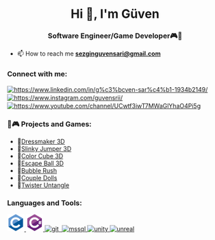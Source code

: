 <h1 align="center">Hi 👋, I'm Güven</h1>
<h3 align="center">Software Engineer/Game Developer🎮🧩</h3>

- 📫 How to reach me **sezginguvensari@gmail.com**

<h3 align="left">Connect with me:</h3>
<p align="left">
<a href="https://linkedin.com/in/g%c3%bcven-sar%c4%b1-1934b2149/" target="blank"><img align="center" src="https://raw.githubusercontent.com/rahuldkjain/github-profile-readme-generator/master/src/images/icons/Social/linked-in-alt.svg" alt="https://www.linkedin.com/in/g%c3%bcven-sar%c4%b1-1934b2149/" height="30" width="40" /></a>
<a href="https://www.instagram.com/guvensrii/" target="blank"><img align="center" src="https://raw.githubusercontent.com/rahuldkjain/github-profile-readme-generator/master/src/images/icons/Social/instagram.svg" alt="https://www.instagram.com/guvensrii/" height="30" width="40" /></a>
<a href="https://www.youtube.com/channel/UCwtf3iwT7MWaGlYhaO4Pi5g" target="blank"><img align="center" src="https://raw.githubusercontent.com/rahuldkjain/github-profile-readme-generator/master/src/images/icons/Social/youtube.svg" alt="https://www.youtube.com/channel/UCwtf3iwT7MWaGlYhaO4Pi5g" height="30" width="40" /></a>
</p>

<h3 align="left">  🚀🎮 Projects and Games:</h3>
<p align="left">

- 🧩[Dressmaker 3D](https://play.google.com/store/apps/details?id=com.ModaGames.Dressmaker3D&hl=tr&gl=US)
- 🧩[Slinky Jumper 3D](https://play.google.com/store/apps/details?id=com.ITCPLAY.SlinkyJumper3D&hl=tr&gl=US)
- 🧩[Color Cube 3D](https://play.google.com/store/apps/details?id=com.ITCPLAY.ColorCube3D&hl=tr&gl=US)
- 🧩[Escape Ball 3D](https://play.google.com/store/apps/details?id=com.ITCPLAY.EscapeBall3D&hl=tr&gl=US)
- 🧩[Bubble Rush](https://play.google.com/store/apps/details?id=com.ModaGames.BubbleRush&hl=tr&gl=US)
- 🧩[Couple Dolls](https://play.google.com/store/apps/details?id=com.ModaGames.CoupleDolls&hl=tr&gl=US)
- 🧩[Twister Untangle](https://play.google.com/store/apps/details?id=com.ModaGames.TwisterUntangle&hl=tr&gl=US)




<h3 align="left">Languages and Tools:</h3>
<p align="left"> <a href="https://www.cprogramming.com/" target="_blank" rel="noreferrer"> <img src="https://raw.githubusercontent.com/devicons/devicon/master/icons/c/c-original.svg" alt="c" width="40" height="40"/> </a> <a href="https://www.w3schools.com/cs/" target="_blank" rel="noreferrer"> <img src="https://raw.githubusercontent.com/devicons/devicon/master/icons/csharp/csharp-original.svg" alt="csharp" width="40" height="40"/> </a> <a href="https://git-scm.com/" target="_blank" rel="noreferrer"> <img src="https://www.vectorlogo.zone/logos/git-scm/git-scm-icon.svg" alt="git" width="40" height="40"/> </a> <a href="https://www.java.com" target="_blank" rel="noreferrer"> <img href="https://www.microsoft.com/en-us/sql-server" target="_blank" rel="noreferrer"> <img src="https://www.svgrepo.com/show/303229/microsoft-sql-server-logo.svg" alt="mssql" width="40" height="40"/> </a> <a href="https://unity.com/" target="_blank" rel="noreferrer"> <img src="https://www.vectorlogo.zone/logos/unity3d/unity3d-icon.svg" alt="unity" width="40" height="40"/> </a> <a href="https://unrealengine.com/" target="_blank" rel="noreferrer"> <img src="https://raw.githubusercontent.com/kenangundogan/fontisto/036b7eca71aab1bef8e6a0518f7329f13ed62f6b/icons/svg/brand/unreal-engine.svg" alt="unreal" width="40" height="40"/> </a> </p>
